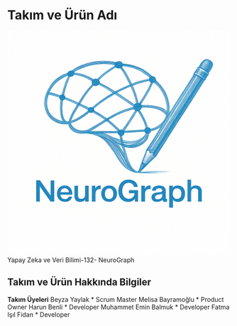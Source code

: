# Takım ve Ürün Adı
![Logo](https://raw.githubusercontent.com/BBBeyza/YZTA_YapayZeka_Grup-132/main/logo.png)
Yapay Zeka ve Veri Bilimi-132- NeuroGraph

## Takım ve Ürün Hakkında Bilgiler

**Takım Üyeleri**
Beyza Yaylak * Scrum Master
Melisa Bayramoğlu * Product Owner
Harun Benli * Developer
Muhammet Emin Balmuk * Developer
Fatma Işıl Fidan * Developer

